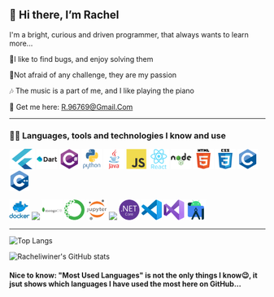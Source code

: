 ## 👋 Hi there, I’m Rachel

I'm a bright, curious and driven programmer, that always wants to learn more...

🐞I like to find bugs, and enjoy solving them

🥇Not afraid of any challenge, they are my passion

🎶 The music is a part of me, and I like playing the piano

📧 Get me here: R.96769@Gmail.Com

---

### 👩‍💻  Languages, tools and technologies I know and use
<code><img height="40"  width="50" src="https://github.com/devicons/devicon/blob/master/icons/flutter/flutter-original.svg"></code>
<code><img height="40" src="https://github.com/devicons/devicon/blob/master/icons/dart/dart-original-wordmark.svg"></code>
<code><img height="40" src="https://github.com/devicons/devicon/blob/master/icons/csharp/csharp-original.svg"></code>
<code><img height="40" src="https://github.com/devicons/devicon/blob/master/icons/python/python-original-wordmark.svg"></code>
<code><img height="40" src="https://github.com/devicons/devicon/blob/master/icons/java/java-original-wordmark.svg" ></code>
<code><img height="40" src="https://github.com/devicons/devicon/blob/master/icons/javascript/javascript-original.svg"></code>
<code><img height="40" src="https://github.com/devicons/devicon/blob/master/icons/react/react-original-wordmark.svg"></code>
<code><img height="40" src="https://github.com/devicons/devicon/blob/master/icons/nodejs/nodejs-original-wordmark.svg"></code>
<code><img height="40" src="https://github.com/devicons/devicon/blob/master/icons/html5/html5-original-wordmark.svg"></code>
<code><img height="40" src="https://github.com/devicons/devicon/blob/master/icons/css3/css3-original-wordmark.svg"></code>
<code><img height="40" src="https://github.com/devicons/devicon/blob/master/icons/c/c-original.svg"></code>
<code><img height="40" src="https://github.com/devicons/devicon/blob/master/icons/cplusplus/cplusplus-original.svg"></code>

<code><img height="40" src="https://raw.githubusercontent.com/github/explore/80688e429a7d4ef2fca1e82350fe8e3517d3494d/topics/docker/docker.png"></code>
<code><img height="40" src="https://upload.wikimedia.org/wikipedia/commons/8/87/Sql_data_base_with_logo.png"></code>
<code><img height="40" src="https://raw.githubusercontent.com/github/explore/80688e429a7d4ef2fca1e82350fe8e3517d3494d/topics/mongodb/mongodb.png"></code>
<code><img height="40" src="https://github.com/devicons/devicon/blob/master/icons/anaconda/anaconda-original.svg"></code>
<code><img height="40" src="https://github.com/devicons/devicon/blob/master/icons/jupyter/jupyter-original-wordmark.svg"></code>
<code><img height="40" src="https://logowik.com/content/uploads/images/t_postman-api-platform6643.logowik.com.webp"></code>
<code><img height="40" src="https://github.com/devicons/devicon/blob/master/icons/dotnetcore/dotnetcore-original.svg"></code>
<code><img height="40" src="https://github.com/devicons/devicon/blob/master/icons/vscode/vscode-original.svg"></code>
<code><img height="40" src="https://github.com/devicons/devicon/blob/master/icons/visualstudio/visualstudio-original.svg"></code>
<code><img height="40" src="https://github.com/devicons/devicon/blob/master/icons/androidstudio/androidstudio-original.svg"></code>

---

![Top Langs](https://github-readme-stats.vercel.app/api/top-langs/?username=RacheliWiner&theme=radical&layout=compact)

![Racheliwiner's GitHub stats](https://github-readme-stats.vercel.app/api?username=RacheliWIner&show_icons=true&title_color=ff66b2&text_color=66b2ff&icon_color=ff66b2&border_color=66b2ff&bg_color=000000&hide_border=false&theme=default&cache_seconds=21600&locale=en&border_radius=4.0&include_all_commits=true&count_private=true)

#### Nice to know: "Most Used Languages" is not the only things I know😉, it jsut shows which languages I have used the most here on GitHub...
